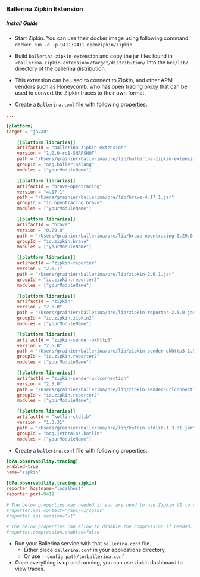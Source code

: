 ### Ballerina Zipkin Extension

##### Install Guide

- Start Zipkin. You can use their docker image using following command. `docker run -d -p 9411:9411 openzipkin/zipkin`.
- Build `ballerina-zipkin-extension` and copy the jar files found in `<ballerina-zipkin-extension>/target/distribution/`
 into the `bre/lib/` directory of the ballerina distribution.
- This extension can be used to connect to Zipkin, and other APM vendors such as Honeycomb, who has open tracing 
proxy that can be used to convert the Zipkin traces to their own format. 

- Create a `Ballerina.toml` file with following properties.
```toml
...

[platform]
target = "java8"

    [[platform.libraries]]
    artifactId = "ballerina-zipkin-extension"
    version = "1.0.0-rc1-SNAPSHOT"
    path = "/Users/grainier/ballerina/bre/lib/ballerina-zipkin-extension-1.0.0-rc1-SNAPSHOT.jar"
    groupId = "org.ballerinalang"
    modules = ["yourModuleName"]

    [[platform.libraries]]
    artifactId = "brave-opentracing"
    version = "4.17.1"
    path = "/Users/grainier/ballerina/bre/lib/brave-4.17.1.jar"
    groupId = "io.opentracing.brave"
    modules = ["yourModuleName"]

    [[platform.libraries]]
    artifactId = "brave"
    version = "0.29.0"
    path = "/Users/grainier/ballerina/bre/lib/brave-opentracing-0.29.0.jar"
    groupId = "io.zipkin.brave"
    modules = ["yourModuleName"]

    [[platform.libraries]]
    artifactId = "zipkin-reporter"
    version = "2.6.1"
    path = "/Users/grainier/ballerina/bre/lib/zipkin-2.6.1.jar"
    groupId = "io.zipkin.reporter2"
    modules = ["yourModuleName"]

    [[platform.libraries]]
    artifactId = "zipkin"
    version = "2.5.0"
    path = "/Users/grainier/ballerina/bre/lib/zipkin-reporter-2.5.0.jar"
    groupId = "io.zipkin.zipkin2"
    modules = ["yourModuleName"]

    [[platform.libraries]]
    artifactId = "zipkin-sender-okhttp3"
    version = "2.5.0"
    path = "/Users/grainier/ballerina/bre/lib/zipkin-sender-okhttp3-2.5.0.jar"
    groupId = "io.zipkin.reporter2"
    modules = ["yourModuleName"]

    [[platform.libraries]]
    artifactId = "zipkin-sender-urlconnection"
    version = "2.5.0"
    path = "/Users/grainier/ballerina/bre/lib/zipkin-sender-urlconnection-2.5.0.jar"
    groupId = "io.zipkin.reporter2"
    modules = ["yourModuleName"]

    [[platform.libraries]]
    artifactId = "kotlin-stdlib"
    version = "1.3.31"
    path = "/Users/grainier/ballerina/bre/lib/kotlin-stdlib-1.3.31.jar"
    groupId = "org.jetbrains.kotlin"
    modules = ["yourModuleName"]

```

- Create a `ballerina.conf` file with following properties.
```toml
[b7a.observability.tracing]
enabled=true
name="zipkin"

[b7a.observability.tracing.zipkin]
reporter.hostname="localhost"
reporter.port=9411

# The below properties may needed if you are need to use Zipkin V1 to send the APIs.
#reporter.api.context="/api/v1/spans" 
#reporter.api.version="v1"

# The below properties can allow to disable the compression if needed. By default it's enabled. 
#reporter.compression.enabled=false

```
- Run your Ballerina service with that `ballerina.conf` file.
  - Either place `ballerina.conf` in your applications directory.
  - Or use `--config path/to/ballerina.conf`
- Once everything is up and running, you can use zipkin dashboard to view traces.
